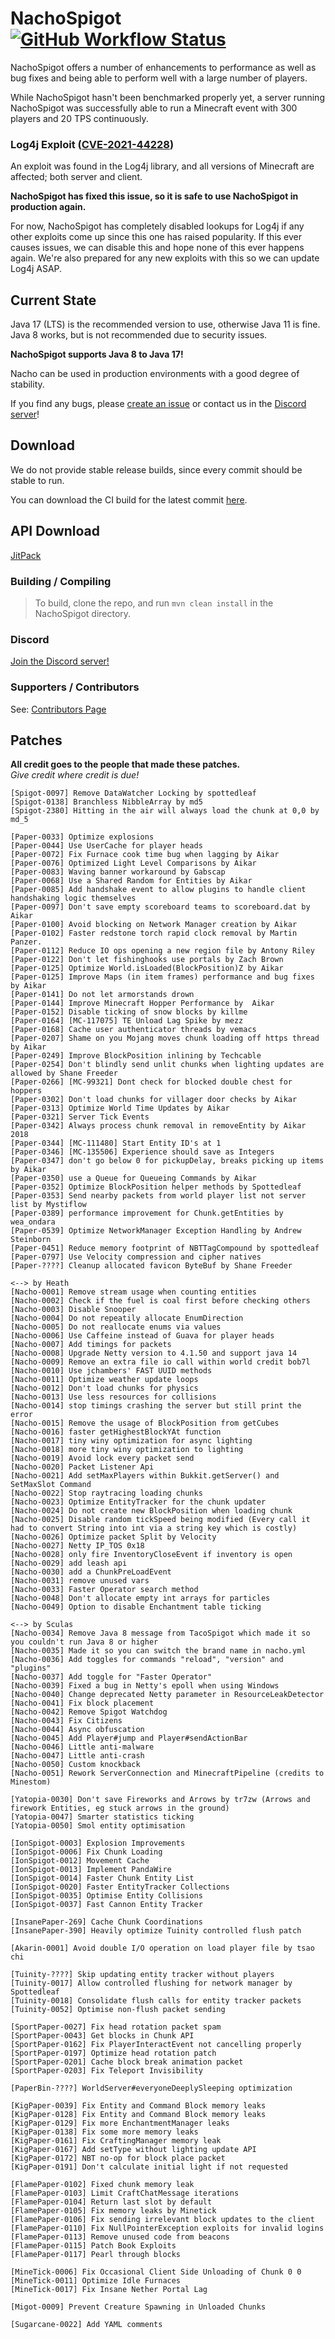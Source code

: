 # NachoSpigot [![GitHub Workflow Status](https://img.shields.io/github/workflow/status/CobbleSword/NachoSpigot/NachoSpigot%20Build)](https://nightly.link/CobbleSword/NachoSpigot/workflows/build-nachospigot/master/NachoSpigot-server.zip)

NachoSpigot offers a number of enhancements to performance as well as bug fixes and being able to perform well with a large number of players.

While NachoSpigot hasn't been benchmarked properly yet, a server running NachoSpigot was successfully able to run a Minecraft event with 300 players and 20 TPS continuously.

### Log4j Exploit ([CVE-2021-44228](https://github.com/advisories/GHSA-jfh8-c2jp-5v3q))
An exploit was found in the Log4j library, and all versions of Minecraft are affected; both server and client.

**NachoSpigot has fixed this issue, so it is safe to use NachoSpigot in production again.**

For now, NachoSpigot has completely disabled lookups for Log4j if any other exploits come up since this one has raised popularity.
If this ever causes issues, we can disable this and hope none of this ever happens again. We're also prepared for any new exploits with this so we can update Log4j ASAP.

## Current State
Java 17 (LTS) is the recommended version to use, otherwise Java 11 is fine. Java 8 works, but is not recommended due to security issues.

**NachoSpigot supports Java 8 to Java 17!**

Nacho can be used in production environments with a good degree of stability.

If you find any bugs, please [create an issue](../../issues/new) or contact us in the [Discord server](https://discord.gg/ewcYeERKJw)!

## Download
We do not provide stable release builds, since every commit should be stable to run.

You can download the CI build for the latest commit [here](https://nightly.link/CobbleSword/NachoSpigot/workflows/build-nachospigot/master/NachoSpigot-server.zip).

## API Download
[JitPack](https://jitpack.io/#CobbleSword/NachoSpigot/master-SNAPSHOT)

### Building / Compiling
> To build, clone the repo, and run `mvn clean install` in the NachoSpigot directory.

### Discord
[Join the Discord server!](https://discord.gg/SBTEbSx)

### Supporters / Contributors
See: [Contributors Page](https://github.com/CobbleSword/NachoSpigot/graphs/contributors)

## Patches
**All credit goes to the people that made these patches.**<br>
*Give credit where credit is due!*
```
[Spigot-0097] Remove DataWatcher Locking by spottedleaf
[Spigot-0138] Branchless NibbleArray by md5
[Spigot-2380] Hitting in the air will always load the chunk at 0,0 by md_5

[Paper-0033] Optimize explosions
[Paper-0044] Use UserCache for player heads
[Paper-0072] Fix Furnace cook time bug when lagging by Aikar
[Paper-0076] Optimized Light Level Comparisons by Aikar
[Paper-0083] Waving banner workaround by Gabscap
[Paper-0068] Use a Shared Random for Entities by Aikar
[Paper-0085] Add handshake event to allow plugins to handle client handshaking logic themselves
[Paper-0097] Don't save empty scoreboard teams to scoreboard.dat by Aikar
[Paper-0100] Avoid blocking on Network Manager creation by Aikar
[Paper-0102] Faster redstone torch rapid clock removal by Martin Panzer.
[Paper-0112] Reduce IO ops opening a new region file by Antony Riley
[Paper-0122] Don't let fishinghooks use portals by Zach Brown
[Paper-0125] Optimize World.isLoaded(BlockPosition)Z by Aikar
[Paper-0125] Improve Maps (in item frames) performance and bug fixes by Aikar
[Paper-0141] Do not let armorstands drown
[Paper-0144] Improve Minecraft Hopper Performance by  Aikar
[Paper-0152] Disable ticking of snow blocks by killme
[Paper-0164] [MC-117075] TE Unload Lag Spike by mezz
[Paper-0168] Cache user authenticator threads by vemacs
[Paper-0207] Shame on you Mojang moves chunk loading off https thread by Aikar
[Paper-0249] Improve BlockPosition inlining by Techcable
[Paper-0254] Don't blindly send unlit chunks when lighting updates are allowed by Shane Freeder
[Paper-0266] [MC-99321] Dont check for blocked double chest for hoppers
[Paper-0302] Don't load chunks for villager door checks by Aikar
[Paper-0313] Optimize World Time Updates by Aikar
[Paper-0321] Server Tick Events
[Paper-0342] Always process chunk removal in removeEntity by Aikar 2018
[Paper-0344] [MC-111480] Start Entity ID's at 1
[Paper-0346] [MC-135506] Experience should save as Integers
[Paper-0347] don't go below 0 for pickupDelay, breaks picking up items by Aikar
[Paper-0350] use a Queue for Queueing Commands by Aikar
[Paper-0352] Optimize BlockPosition helper methods by Spottedleaf
[Paper-0353] Send nearby packets from world player list not server list by Mystiflow
[Paper-0389] performance improvement for Chunk.getEntities by wea_ondara
[Paper-0539] Optimize NetworkManager Exception Handling by Andrew Steinborn
[Paper-0451] Reduce memory footprint of NBTTagCompound by spottedleaf
[Paper-0797] Use Velocity compression and cipher natives
[Paper-????] Cleanup allocated favicon ByteBuf by Shane Freeder

<--> by Heath
[Nacho-0001] Remove stream usage when counting entities
[Nacho-0002] Check if the fuel is coal first before checking others
[Nacho-0003] Disable Snooper
[Nacho-0004] Do not repeatily allocate EnumDirection
[Nacho-0005] Do not reallocate enums via values
[Nacho-0006] Use Caffeine instead of Guava for player heads
[Nacho-0007] Add timings for packets
[Nacho-0008] Upgrade Netty version to 4.1.50 and support java 14
[Nacho-0009] Remove an extra file io call within world credit bob7l
[Nacho-0010] Use jchambers' FAST UUID methods
[Nacho-0011] Optimize weather update loops
[Nacho-0012] Don't load chunks for physics
[Nacho-0013] Use less resources for collisions
[Nacho-0014] stop timings crashing the server but still print the error
[Nacho-0015] Remove the usage of BlockPosition from getCubes
[Nacho-0016] faster getHighestBlockYAt function
[Nacho-0017] tiny winy optimization for async lighting
[Nacho-0018] more tiny winy optimization to lighting
[Nacho-0019] Avoid lock every packet send 
[Nacho-0020] Packet Listener Api
[Nacho-0021] Add setMaxPlayers within Bukkit.getServer() and SetMaxSlot Command
[Nacho-0022] Stop raytracing loading chunks
[Nacho-0023] Optimize EntityTracker for the chunk updater
[Nacho-0024] Do not create new BlockPosition when loading chunk
[Nacho-0025] Disable random tickSpeed being modified (Every call it had to convert String into int via a string key which is costly)
[Nacho-0026] Optimize packet Split by Velocity
[Nacho-0027] Netty IP_TOS 0x18
[Nacho-0028] only fire InventoryCloseEvent if inventory is open
[Nacho-0029] add leash api
[Nacho-0030] add a ChunkPreLoadEvent
[Nacho-0031] remove unused vars
[Nacho-0033] Faster Operator search method
[Nacho-0048] Don't allocate empty int arrays for particles
[Nacho-0049] Option to disable Enchantment table ticking

<--> by Sculas
[Nacho-0034] Remove Java 8 message from TacoSpigot which made it so you couldn't run Java 8 or higher
[Nacho-0035] Made it so you can switch the brand name in nacho.yml
[Nacho-0036] Add toggles for commands "reload", "version" and "plugins"
[Nacho-0037] Add toggle for "Faster Operator"
[Nacho-0039] Fixed a bug in Netty's epoll when using Windows
[Nacho-0040] Change deprecated Netty parameter in ResourceLeakDetector
[Nacho-0041] Fix block placement
[Nacho-0042] Remove Spigot Watchdog
[Nacho-0043] Fix Citizens
[Nacho-0044] Async obfuscation
[Nacho-0045] Add Player#jump and Player#sendActionBar
[Nacho-0046] Little anti-malware
[Nacho-0047] Little anti-crash
[Nacho-0050] Custom knockback
[Nacho-0051] Rework ServerConnection and MinecraftPipeline (credits to Minestom)

[Yatopia-0030] Don't save Fireworks and Arrows by tr7zw (Arrows and firework Entities, eg stuck arrows in the ground)
[Yatopia-0047] Smarter statistics ticking
[Yatopia-0050] Smol entity optimisation

[IonSpigot-0003] Explosion Improvements
[IonSpigot-0006] Fix Chunk Loading
[IonSpigot-0012] Movement Cache
[IonSpigot-0013] Implement PandaWire
[IonSpigot-0014] Faster Chunk Entity List
[IonSpigot-0020] Faster EntityTracker Collections
[IonSpigot-0035] Optimise Entity Collisions
[IonSpigot-0037] Fast Cannon Entity Tracker

[InsanePaper-269] Cache Chunk Coordinations
[InsanePaper-390] Heavily optimize Tuinity controlled flush patch

[Akarin-0001] Avoid double I/O operation on load player file by tsao chi

[Tuinity-????] Skip updating entity tracker without players
[Tuinity-0017] Allow controlled flushing for network manager by Spottedleaf
[Tuinity-0018] Consolidate flush calls for entity tracker packets
[Tuinity-0052] Optimise non-flush packet sending

[SportPaper-0027] Fix head rotation packet spam
[SportPaper-0043] Get blocks in Chunk API
[SportPaper-0162] Fix PlayerInteractEvent not cancelling properly
[SportPaper-0197] Optimize head rotation patch
[SportPaper-0201] Cache block break animation packet
[SportPaper-0203] Fix Teleport Invisibility

[PaperBin-????] WorldServer#everyoneDeeplySleeping optimization

[KigPaper-0039] Fix Entity and Command Block memory leaks
[KigPaper-0128] Fix Entity and Command Block memory leaks
[KigPaper-0129] Fix more EnchantmentManager leaks
[KigPaper-0138] Fix some more memory leaks
[KigPaper-0161] Fix CraftingManager memory leak
[KigPaper-0167] Add setType without lighting update API
[KigPaper-0172] NBT no-op for block place packet
[KigPaper-0191] Don't calculate initial light if not requested

[FlamePaper-0102] Fixed chunk memory leak
[FlamePaper-0103] Limit CraftChatMessage iterations
[FlamePaper-0104] Return last slot by default
[FlamePaper-0105] Fix memory leaks by Minetick
[FlamePaper-0106] Fix sending irrelevant block updates to the client
[FlamePaper-0110] Fix NullPointerException exploits for invalid logins
[FlamePaper-0113] Remove unused code from beacons
[FlamePaper-0115] Patch Book Exploits
[FlamePaper-0117] Pearl through blocks

[MineTick-0006] Fix Occasional Client Side Unloading of Chunk 0 0
[MineTick-0011] Optimize Idle Furnaces
[MineTick-0017] Fix Insane Nether Portal Lag

[Migot-0009] Prevent Creature Spawning in Unloaded Chunks

[Sugarcane-0022] Add YAML comments
```
